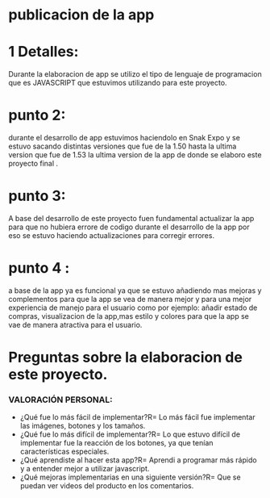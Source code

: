 # publicacion de la app

# 1 Detalles:
Durante la elaboracion de app se utilizo el tipo de lenguaje de programacion que es JAVASCRIPT que estuvimos 
utilizando para este proyecto. 
# punto 2:
durante el desarrollo de app estuvimos haciendolo en Snak Expo y se estuvo sacando 
distintas versiones que fue de la 1.50 hasta la ultima version que fue de 1.53 la ultima version de la app de donde se elaboro 
este proyecto final .
# punto 3:
A base del desarrollo de este proyecto fuen fundamental actualizar la app para que no hubiera errore de codigo durante el desarrollo de la app 
por eso se estuvo haciendo actualizaciones para corregir errores.
# punto 4 :
a base de la app ya es funcional ya que se estuvo añadiendo mas mejoras y complementos para que la app se vea de manera mejor y para una mejor 
experiencia de manejo para el usuario como por ejemplo: añadir estado de compras, visualizacion de la app,mas estilo y colores para que la app
se vae de manera atractiva para el usuario.
# Preguntas sobre la elaboracion de este proyecto.
### VALORACIÓN PERSONAL:
* ¿Qué fue lo más fácil de implementar?R= Lo más fácil fue implementar las imágenes, botones y los tamaños.
* ¿Qué fue lo más difícil de implementar?R= Lo que estuvo difícil de implementar fue la reacción de los botones, ya que tenían características especiales.
* ¿Qué aprendiste al hacer esta app?R= Aprendi a programar más rápido y a entender mejor a utilizar javascript.
* ¿Qué mejoras implementarias en una siguiente versión?R= Que se puedan ver videos del producto en los comentarios.









